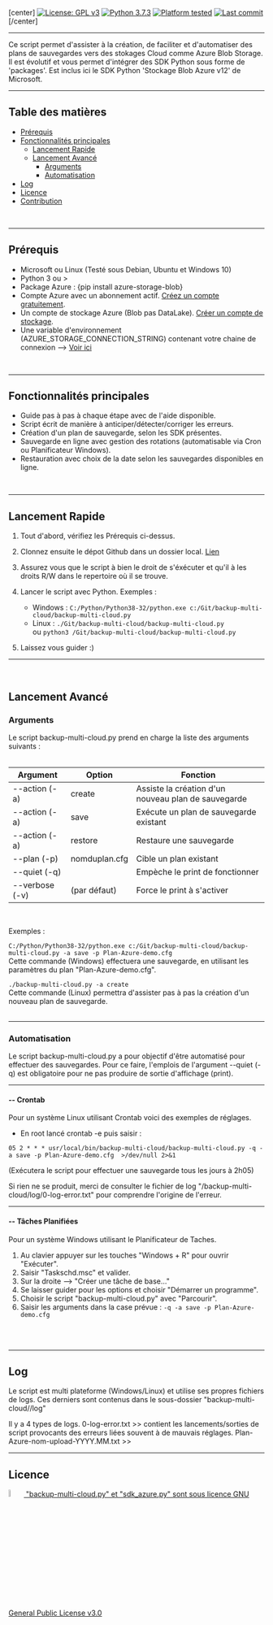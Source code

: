 [center] [![License: GPL v3](https://img.shields.io/badge/License-GPLv3-blue.svg)](LICENSE)
[![Python 3.7.3](https://badgen.net/badge/python/3.7.3)](https://www.python.org/downloads/release/python-373/)
[![Platform tested](https://img.shields.io/badge/Plateform%20tested-Win--32%20%7C%20Win--64%20%7C%20Linux--64-orange)](#)
[![Last commit](https://img.shields.io/github/last-commit/Val-Bch/backup-multi-cloud?label=Last%20Modified)](https://img.shields.io/github/last-commit/Val-Bch/backup-multi-cloud?label=Last%20Modified) [/center]


---------------------

Ce script permet d'assister à la création, de faciliter et d'automatiser des plans de sauvegardes vers des stokages Cloud comme Azure Blob Storage.
Il est évolutif et vous permet d'intégrer des SDK Python sous forme de 'packages'. 
Est inclus ici le SDK Python 'Stockage Blob Azure v12' de Microsoft.
<br/>

---------------------
## Table des matières

- [Prérequis](#Prérequis)
- [Fonctionnalités principales](#Fonctionnalités-principales)
  - [Lancement Rapide](#lancement-Rapide)
  - [Lancement Avancé](#lancement-avancé)
    - [Arguments](#arguments)
    - [Automatisation](#automatisation)
- [Log](#les-fichiers-logs)
- [Licence](#licence)
- [Contribution](#contribution)
<br/>

------------------
## Prérequis

- Microsoft ou Linux (Testé sous Debian, Ubuntu et Windows 10)
- Python 3 ou >
- Package Azure : {pip install azure-storage-blob}
- Compte Azure avec un abonnement actif. [Créez un compte gratuitement](https://azure.microsoft.com/free/?ref=microsoft.com&utm_source=microsoft.com&utm_medium=docs&utm_campaign=visualstudio).
- Un compte de stockage Azure (Blob pas DataLake). [Créer un compte de stockage](https://docs.microsoft.com/fr-fr/azure/storage/common/storage-account-create).
- Une variable d'environnement (AZURE_STORAGE_CONNECTION_STRING) contenant votre chaine de connexion --> [Voir ici](https://docs.microsoft.com/fr-fr/azure/storage/blobs/storage-quickstart-blobs-python#configure-your-storage-connection-string)
<br/>

------------------
## Fonctionnalités principales

* Guide pas à pas à chaque étape avec de l'aide disponible.
* Script écrit de manière à anticiper/détecter/corriger les erreurs.
* Création d'un plan de sauvegarde, selon les SDK présentes.
* Sauvegarde en ligne avec gestion des rotations (automatisable via Cron ou Planificateur Windows).
* Restauration avec choix de la date selon les sauvegardes disponibles en ligne.
<br/>

------------------
## Lancement Rapide

 1. Tout d'abord, vérifiez les Prérequis ci-dessus.

2. Clonnez ensuite le dépot Github dans un dossier local. [Lien](https://github.com/Val-Bch/backup-multi-cloud.git)

3. Assurez vous que le script à bien le droit de s'éxécuter et qu'il à les droits R/W dans le repertoire où il se trouve.

4. Lancer le script avec Python. 
  Exemples : 
    - Windows : ```C:/Python/Python38-32/python.exe c:/Git/backup-multi-cloud/backup-multi-cloud.py```
    - Linux : ```./Git/backup-multi-cloud/backup-multi-cloud.py```  
           ou ```python3 /Git/backup-multi-cloud/backup-multi-cloud.py```

5. Laissez vous guider :) 

------------------
<br/>

## Lancement Avancé

### Arguments 


Le script backup-multi-cloud.py prend en charge la liste des arguments suivants :
<br/>
<br/>

| Argument                    | Option          | Fonction                                              |
|-----------------------------|-----------------|-------------------------------------------------------|
|--action (-a)                | create          | Assiste la création d'un nouveau plan de sauvegarde   |
|--action (-a)                | save            | Exécute un plan de sauvegarde existant                |
|--action (-a)                | restore         | Restaure une sauvegarde                               |
|--plan (-p)                  | nomduplan.cfg   | Cible un plan existant                                |
|--quiet (-q)                 |                 | Empèche le print de fonctionner                       |
|--verbose (-v)               | (par défaut)    | Force le print à s'activer                            |
<br/>

Exemples :

```C:/Python/Python38-32/python.exe c:/Git/backup-multi-cloud/backup-multi-cloud.py -a save -p Plan-Azure-demo.cfg```<br/>
Cette commande (Windows) effectuera une sauvegarde, en utilisant les paramètres du plan "Plan-Azure-demo.cfg".

```./backup-multi-cloud.py -a create```<br/>
Cette commande (Linux) permettra d'assister pas à pas la création d'un nouveau plan de sauvegarde.
<br/>
<br/>

------------------
###   Automatisation

Le script backup-multi-cloud.py a pour objectif d'être automatisé pour effectuer des sauvegardes.
Pour ce faire, l'emplois de l'argument --quiet (-q) est obligatoire pour ne pas produire de sortie d'affichage (print).
<br/>

-------------
#### -- Crontab

Pour un système Linux utilisant Crontab voici des exemples de réglages.

- En root lancé crontab -e puis saisir :

```05 2 * * * usr/local/bin/backup-multi-cloud/backup-multi-cloud.py -q -a save -p Plan-Azure-demo.cfg  >/dev/null 2>&1```

(Exécutera le script pour effectuer une sauvegarde tous les jours à 2h05) 

Si rien ne se produit, merci de consulter le fichier de log "/backup-multi-cloud/log/0-log-error.txt" pour comprendre l'origine de l'erreur.
<br/>

-----------------------
#### -- Tâches Planifiées

Pour un système Windows utilisant le Planificateur de Taches.

1. Au clavier appuyer sur les touches "Windows + R" pour ouvrir "Exécuter".
2. Saisir "Taskschd.msc" et valider.
3. Sur la droite --> "Créer une tâche de base..."
4. Se laisser guider pour les options et choisir "Démarrer un programme".
5. Choisir le script "backup-multi-cloud.py" avec "Parcourir".
6. Saisir les arguments dans la case prévue : ```-q -a save -p Plan-Azure-demo.cfg```
<br/>
<br/>

----------------------
##  Log

Le script est multi plateforme (Windows/Linux) et utilise ses propres fichiers de logs.
Ces derniers sont contenus dans le sous-dossier "backup-multi-cloud//log" 

Il y a 4 types de logs.
0-log-error.txt >> contient les lancements/sorties de script provocants des erreurs liées souvent à de mauvais réglages.
Plan-Azure-nom-upload-YYYY.MM.txt >> 
<br/>

---------------------
##  Licence

 <p><a href="https://github.com/Val-Bch/backup-multi-cloud/blob/master/LICENSE">
 <img width=6% src="https://www.gnu.org/graphics/gplv3-or-later.svg"/>
 "backup-multi-cloud.py" et "sdk_azure.py" sont sous licence GNU General Public License v3.0 
 </a></p>
